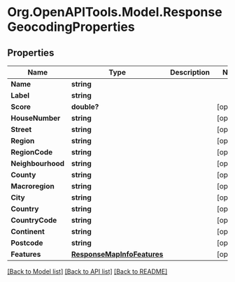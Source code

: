 # Org.OpenAPITools.Model.ResponseGeocodingProperties
## Properties

Name | Type | Description | Notes
------------ | ------------- | ------------- | -------------
**Name** | **string** |  | 
**Label** | **string** |  | 
**Score** | **double?** |  | [optional] 
**HouseNumber** | **string** |  | [optional] 
**Street** | **string** |  | [optional] 
**Region** | **string** |  | [optional] 
**RegionCode** | **string** |  | [optional] 
**Neighbourhood** | **string** |  | [optional] 
**County** | **string** |  | [optional] 
**Macroregion** | **string** |  | [optional] 
**City** | **string** |  | [optional] 
**Country** | **string** |  | [optional] 
**CountryCode** | **string** |  | [optional] 
**Continent** | **string** |  | [optional] 
**Postcode** | **string** |  | [optional] 
**Features** | [**ResponseMapInfoFeatures**](ResponseMapInfoFeatures.md) |  | [optional] 

[[Back to Model list]](../README.md#documentation-for-models) [[Back to API list]](../README.md#documentation-for-api-endpoints) [[Back to README]](../README.md)

